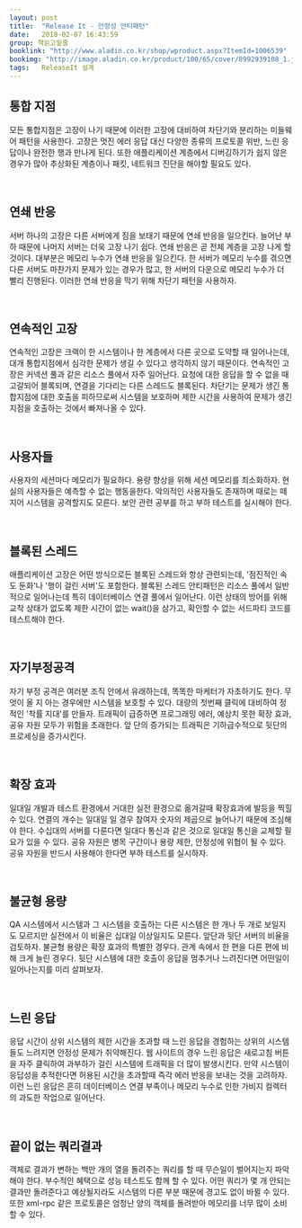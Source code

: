 ```yaml
---
layout: post
title:  "Release It - 안정성 안티패턴"
date:   2018-02-07 16:43:59
group: 책읽고밑줄
booklink: "http://www.aladin.co.kr/shop/wproduct.aspx?ItemId=1006539"
bookimg: "http://image.aladin.co.kr/product/100/65/cover/8992939108_1.jpg"
tags:   ReleaseIt 설계 
---
```


## 통합 지점
모든 통합지점은 고장이 나기 때문에 이러한 고장에 대비하여 차단기와 분리하는 미들웨어 패턴을 사용한다. 
고장은 멋진 에러 응답 대신 다양한 종류의 프로토콜 위반, 느린 응답이나 완전한 행과 만나게 된다. 또한 애플리케이션 계층에서 디버깅하기가 쉽지 않은 경우가 많아 추상화된 계층이나 패킷, 네트워크 진단을 해야할 필요도 있다. 

<br/> 

## 연쇄 반응
서버 하나의 고장은 다른 서버에게 짐을 보태기 때문에 연쇄 반응을 일으킨다. 늘어난 부하 때문에 나머지 서버는 더욱 고장 나기 쉽다. 연쇄 반응은 곧 전체 계층을 고장 나게 할 것이다. 대부분은 메모리 누수가 연쇄 반응을 일으킨다. 한 서버가 메모리 누수를 겪으면 다른 서버도 마찬가지 문제가 있는 경우가 많고, 한 서버의 다운으로 메모리 누수가 더 빨리 진행된다. 이러한 연쇄 반응을 막기 위해 차단기 패턴을 사용하자. 

<br/> 

## 연속적인 고장
연속적인 고장은 크랙이 한 시스템이나 한 계층에서 다른 곳으로 도약할 때 일어나는데, 대개 통합지점에서 심각한 문제가 생길 수 있다고 생각하지 않기 때문이다. 연속적인 고장은 커넥션 풀과 같은 리소스 풀에서 자주 일어난다. 요청에 대한 응답을 할 수 없을 때 고갈되어 블록되며, 연결을 기다리는 다른 스레드도 블록된다. 차단기는 문제가 생긴 통합지점에 대한 호출을 피하므로써 시스템을 보호하며 제한 시간을 사용하여 문제가 생긴 지점을 호출하는 것에서 빠져나올 수 있다. 

<br/> 

## 사용자들
사용자의 세션마다 메모리가 필요하다. 용량 향상을 위해 세션 메모리를 최소화하자. 현실의 사용자들은 예측할 수 없는 행동을한다. 악의적인 사용자들도 존재하며 때로는 떼지어 시스템을 공격할지도 모른다. 보안 관련 공부를 하고 부하 테스트를 실시해야 한다. 

<br/> 

## 블록된 스레드
애플리케이션 고장은 어떤 방식으로든 블록된 스레드와 항상 관련되는데, '점진적인 속도 둔화'나 '행이 걸린 서버'도 포함한다. 블록된 스레드 안티패턴은 리소스 풀에서 일반적으로 일어나는데 특히 데이터베이스 연결 풀에서 일어난다. 이런 상태의 방어를 위해 교착 상태가 없도록 제한 시간이 없는 wait()을 삼가고, 확인할 수 없는 서드파티 코드를 테스트해야 한다. 

<br/> 

## 자기부정공격
자기 부정 공격은 여러분 조직 안에서 유래하는데, 똑똑한 마케터가 자초하기도 한다. 무엇이 올 지 아는 경우에만 시스템을 보호할 수 있다. 대량의 첫번째 클릭에 대비하여 정적인 '착률 지대'를 만들자. 트래픽이 급증하면 프로그래밍 에러, 예상치 못한 확장 효과, 공유 자원 모두가 위험을 초래한다. 앞 단의 증가되는 트래픽은 기하급수적으로 뒷단의 프로세싱을 증가시킨다. 

<br/> 

## 확장 효과
일대일 개발과 테스트 환경에서 거대한 실전 환경으로 옮겨갈때 확장효과에 발등을 찍힐 수 있다. 연결의 개수는 일대일 일 경우 참여자 숫자의 제곱으로 늘어나기 때문에 조심해야 한다. 수십대의 서버를 다룬다면 일대다 통신과 같은 것으로 일대일 통신을 교체할 필요가 있을 수 있다. 공유 자원은 병목 구간이나 용량 제한, 안정성에 위협이 될 수 있다. 공유 자원을 반드시 사용해야 한다면 부하 테스트를 실시하자. 

<br/> 

## 불균형 용량 
QA 시스템에서 시스템과 그 시스템을 호출하는 다른 시스템은 한 개나 두 개로 보일지도 모르지만 실전에서 이 비율은 십대일 이상일지도 모른다. 앞단과 뒷단 서버의 비율을 검토하자. 불균형 용량은 확장 효과의 특별한 경우다. 관계 속에서 한 편을 다른 편에 비해 크게 늘린 경우다. 뒷단 시스템에 대한 호출이 응답을 멈추거나 느려진다면 어떤일이 일어나는지를 미리 살펴보자. 

<br/> 

## 느린 응답
응답 시간이 상위 시스템의 제한 시간을 초과할 때 느린 응답을 경험하는 상위의 시스템들도 느려지면 안정성 문제가 취약해진다. 웹 사이트의 경우 느린 응답은 새로고침 버튼을 자주 클릭하여 과부하가 걸린 시스템에 트래픽을 더 많이 발생시킨다. 만약 시스템이 응답성을 추적한다면 허용된 시간을 초과할때 즉각 에러 반응을 보내는 것을 고려하자. 이런 느린 응답은 흔히 데이터베이스 연결 부족이나 메모리 누수로 인한 가비지 컬렉터의 과도한 작업으로 일어난다. 

<br/> 

## 끝이 없는 쿼리결과
객체로 결과가 변하는 백만 개의 열을 돌려주는 쿼리를 할 때 무슨일이 벌어지는지 파악해야 한다. 부수적인 혜택으로 성능 테스트도 함께 할 수 있다. 어떤 쿼리가 몇 개 안되는 결과만 돌려준다고 예상될지라도 시스템의 다른 부분 때문에 경고도 없이 바뀔 수 있다. 또한 xml-rpc 같은 프로토콜은 엄청난 양의 객체를 돌려받아 메모리를 너무 많이 소비할 수 있다. 

<br/>